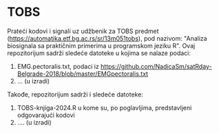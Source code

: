 # TOBS
Prateći kodovi i signali uz udžbenik za TOBS predmet (https://automatika.etf.bg.ac.rs/sr/13m051tobs), pod nazivom: "Analiza biosignala sa praktičnim primerima u programskom jeziku R".
Ovaj repozitorijum sadrži sledeće datoteke u kojima se nalaze podaci:
1) EMG.pectoralis.txt, podaci iz https://github.com/NadicaSm/satRday-Belgrade-2018/blob/master/EMGpectoralis.txt
2) ... (u izradi)

Takođe, repozitorijum sadrži i sledeće datoteke:
1) TOBS-knjiga-2024.R u kome su, po poglavljima, predstavljeni odgovarajući kodovi
2) .... (u izradi)
